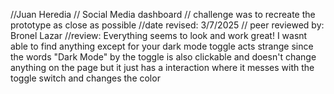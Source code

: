 //Juan Heredia
// Social Media dashboard
// challenge was to recreate the prototype as close as possible
//date revised: 3/7/2025
// peer reviewed by: Bronel Lazar
//review: Everything seems to look and work great! I wasnt able to find anything except for your dark mode toggle acts strange since the words "Dark Mode" by the toggle is also clickable and doesn't change anything on the page but it just has a interaction where it messes with the toggle switch and changes the color 
